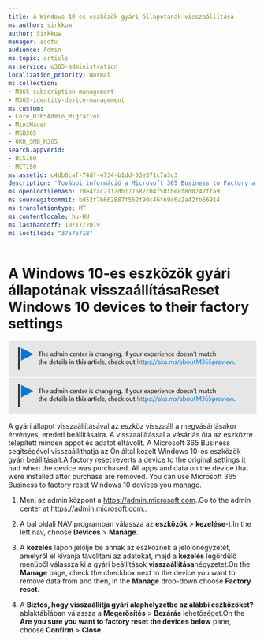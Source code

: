```yaml
---
title: A Windows 10-es eszközök gyári állapotának visszaállítása
ms.author: sirkkuw
author: Sirkkuw
manager: scotv
audience: Admin
ms.topic: article
ms.service: o365-administration
localization_priority: Normal
ms.collection:
- M365-subscription-management
- M365-identity-device-management
ms.custom:
- Core_O365Admin_Migration
- MiniMaven
- MSB365
- OKR_SMB_M365
search.appverid:
- BCS160
- MET150
ms.assetid: c4db6caf-74df-4734-b1dd-53e371c7a3c3
description: 'További információ a Microsoft 365 Business to Factory a Windows 10-eszközök alaphelyzetbe állítására. '
ms.openlocfilehash: 70e4fac2112db177587c04f58fbe8f8d0247ffa9
ms.sourcegitcommit: bd52f7b662887f552f90c46f69d6a2a42fb66914
ms.translationtype: MT
ms.contentlocale: hu-HU
ms.lasthandoff: 10/17/2019
ms.locfileid: "37575718"
---
```

# <a name="reset-windows-10-devices-to-their-factory-settings"></a><span data-ttu-id="e2e41-103">A Windows 10-es eszközök gyári állapotának visszaállítása</span><span class="sxs-lookup"><span data-stu-id="e2e41-103">Reset Windows 10 devices to their factory settings</span></span>

<span data-ttu-id="e2e41-104">[![Label, hogy tudd, az admin központ változik, és találsz további részleteket a aka.ms/aboutM365preview.](media/m365admincenterchanging.png)](https://docs.microsoft.com/office365/admin/microsoft-365-admin-center-preview)</span><span class="sxs-lookup"><span data-stu-id="e2e41-104">[![Label to let you know the admin center is changing and you can find more details at aka.ms/aboutM365preview.](media/m365admincenterchanging.png)](https://docs.microsoft.com/office365/admin/microsoft-365-admin-center-preview)</span></span>

<span data-ttu-id="e2e41-p101">A gyári állapot visszaállításával az eszköz visszaáll a megvásárlásakor érvényes, eredeti beállításaira. A visszaállítással a vásárlás óta az eszközre telepített minden appot és adatot eltávolít. A Microsoft 365 Business segítségével visszaállíthatja az Ön által kezelt Windows 10-es eszközök gyári beállításait.</span><span class="sxs-lookup"><span data-stu-id="e2e41-p101">A factory reset reverts a device to the original settings it had when the device was purchased. All apps and data on the device that were installed after purchase are removed. You can use Microsoft 365 Business to factory reset Windows 10 devices you manage.</span></span>
  
1. <span data-ttu-id="e2e41-108">Menj az admin központ a <a href="https://go.microsoft.com/fwlink/p/?linkid=837890" target="_blank">https://admin.microsoft.com</a>..</span><span class="sxs-lookup"><span data-stu-id="e2e41-108">Go to the admin center at <a href="https://go.microsoft.com/fwlink/p/?linkid=837890" target="_blank">https://admin.microsoft.com</a>..</span></span> 
    
2. <span data-ttu-id="e2e41-109">A bal oldali NAV programban válassza az **eszközök** \> **kezelése**-t.</span><span class="sxs-lookup"><span data-stu-id="e2e41-109">In the left nav, choose **Devices** \> **Manage**.</span></span>

3. <span data-ttu-id="e2e41-110">A **kezelés** lapon jelölje be annak az eszköznek a jelölőnégyzetét, amelyről el kívánja távolítani az adatokat, majd a **kezelés** legördülő menüből válassza ki a gyári beállítások **visszaállítása**négyzetet.</span><span class="sxs-lookup"><span data-stu-id="e2e41-110">On the **Manage** page, check the checkbox next to the device you want to remove data from and then, in the **Manage** drop-down choose **Factory reset**.</span></span>
    
4. <span data-ttu-id="e2e41-111">A **Biztos, hogy visszaállítja gyári alaphelyzetbe az alábbi eszközöket?** ablaktáblában válassza a **Megerősítés** \> **Bezárás** lehetőséget.</span><span class="sxs-lookup"><span data-stu-id="e2e41-111">On the **Are you sure you want to factory reset the devices below** pane, choose **Confirm** \> **Close**.</span></span>
    
  

